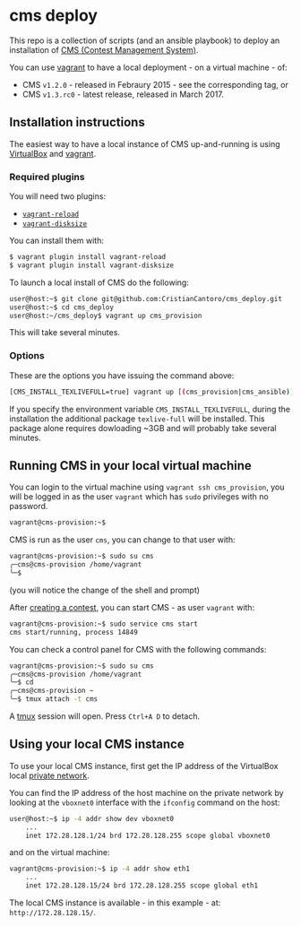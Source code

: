 # cms deploy

This repo is a collection of scripts (and an ansible playbook) to deploy an installation of [CMS (Contest Management System)](https://github.com/cms-dev/cms).

You can use [vagrant](https://www.vagrantup.com/) to have a local deployment - on a virtual machine - of:
* CMS `v1.2.0` - released in Febraury 2015 - see the corresponding tag, or
* CMS `v1.3.rc0` - latest release, released in March 2017.

## Installation instructions

The easiest way to have a local instance of CMS up-and-running is using [VirtualBox](https://www.virtualbox.org/) and [vagrant](https://www.vagrantup.com/).

### Required plugins

You will need two plugins:

* [`vagrant-reload`](https://github.com/aidanns/vagrant-reload)
* [`vagrant-disksize`](https://github.com/sprotheroe/vagrant-disksize)

You can install them with:
```bash
$ vagrant plugin install vagrant-reload
$ vagrant plugin install vagrant-disksize
```

To launch a local install of CMS do the following:
```bash
user@host:~$ git clone git@github.com:CristianCantoro/cms_deploy.git
user@host:~$ cd cms_deploy
user@host:~/cms_deploy$ vagrant up cms_provision
```
This will take several minutes.

### Options

These are the options you have issuing the command above:

```bash
[CMS_INSTALL_TEXLIVEFULL=true] vagrant up [(cms_provision|cms_ansible)]
```

If you specify the environment variable `CMS_INSTALL_TEXLIVEFULL`, during the installation the additional package `texlive-full` will be installed. This package alone requires dowloading ~3GB and will probably take several minutes. 

## Running CMS in your local virtual machine

You can login to the virtual machine using `vagrant ssh cms_provision`, you will be logged in as the user `vagrant` which has `sudo` privileges with no password.
```bash
vagrant@cms-provision:~$
```

CMS is run as the user `cms`, you can change to that user with:
```bash
vagrant@cms-provision:~$ sudo su cms
╭─cms@cms-provision /home/vagrant
╰─$
```
(you will notice the change of the shell and prompt)

After [creating a contest](https://cms.readthedocs.io/en/v1.3/Creating%20a%20contest.html), you can start CMS - as user `vagrant` with:
```bash
vagrant@cms-provision:~$ sudo service cms start
cms start/running, process 14849
```

You can check a control panel for CMS with the following commands:
```bash
vagrant@cms-provision:~$ sudo su cms
╭─cms@cms-provision /home/vagrant
╰─$ cd
╭─cms@cms-provision ~
╰─$ tmux attach -t cms
```

A [tmux](https://github.com/tmux/tmux/wiki) session will open. Press `Ctrl+A D` to detach.


## Using your local CMS instance

To use your local CMS instance, first get the IP address of the VirtualBox local [private network](https://www.virtualbox.org/manual/ch06.html).

You can find the IP address of the host machine on the private network by looking at the `vboxnet0` interface with the `ifconfig` command on the host:
```bash
user@host:~$ ip -4 addr show dev vboxnet0
    ...
    inet 172.28.128.1/24 brd 172.28.128.255 scope global vboxnet0
```

and on the virtual machine:
```bash
vagrant@cms-provision:~$ ip -4 addr show eth1
    ...
    inet 172.28.128.15/24 brd 172.28.128.255 scope global eth1
```

The local CMS instance is available - in this example - at: `http://172.28.128.15/`.
